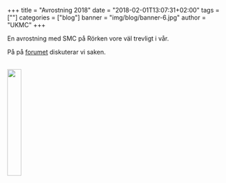 +++
title = "Avrostning 2018"
date = "2018-02-01T13:07:31+02:00"
tags = [""]
categories = ["blog"]
banner = "img/blog/banner-6.jpg"
author = "UKMC"
+++



En avrostning med SMC på Rörken vore väl trevligt i vår.
<!--more-->

På på [forumet](http://motordravel.boards.net) diskuterar vi saken.

</br>
<a href="/img/blog/banner-6.jpg"> 
<img src="/img/blog/banner-6.jpg" height="auto" width="25%"> 
</a>
